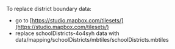 To replace district boundary data:
- go to [https://studio.mapbox.com/tilesets/](https://studio.mapbox.com/tilesets/)
- replace schoolDistricts-4o4syh data with data/mapping/schoolDistricts/mbtiles/schoolDistricts.mbtiles

